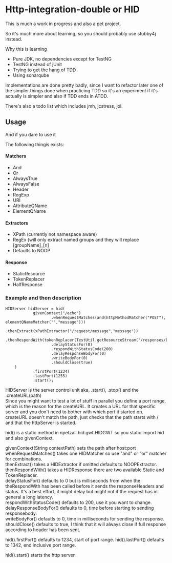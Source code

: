 # Http-integration-double or HID

This is much a work in progress and also a pet project.

So it's much more about learning, so you should probably use stubby4j instead.

Why this is learning

* Pure JDK, no dependencies except for TestNG
* TestNG instead of jUnit
* Trying to get the hang of TDD
* Using sonarqube

Implementations are done pretty badly, since I want to refactor later one of the simpler things done when practicing TDD
so it's an experiment if it's actually is simpler and also if TDD ends in ATDD. 

There's also a todo list which includes jmh, jcstress, jol.

## Usage
And if you dare to use it

The following thingis exists:

#### Matchers
* And
* Or
* AlwaysTrue
* AlwaysFalse
* Header
* RegExp
* URI
* AttributeQName
* ElementQName

#### Extractors
* XPath (currently not namespace aware)
* RegEx (will only extract named groups and they will replace [groupName]_[n]
* Defaults to NOOP

#### Response
* StaticResource
* TokenReplacer
* HalfResponse

### Example and then description

    HIDServer hidServer = hid(
                givenContext("/echo")
                        .whenRequestMatches(and(httpMethodMatcher("POST"), elementQNameMatcher("","message")))
                        .thenExtract(xPathExtractor("/request/message","message"))
                        .thenRespondWith(tokenReplacer(TestUtil.getResourceStream("/responses/EchoResponse.xml")))
                        .delayStatusFor(0)
                        .respondWithStatusCode(200)
                        .delayResponseBodyFor(0)
                        .writeBodyFor(0)
                        .shouldClose(true)
        )
                .firstPort(1234)
                .lastPort(1255)
                .start();

HIDServer is the server control unit aka, .start(), .stop() and the .createURL(path)  
Since you might want to test a lot of stuff in parallel you define a port range, which is the reason for the createURL.
It creates a URL for that specific server and you don't need to bother with which port it started on.
createURL doesn't match the path, just checks that the path starts with / and that the httpServer is started.

hid() is a static method in npetzall.hid.gwt.HIDGWT so you static import hid and also givenContext.  

givenContext(String contextPath) sets the path after host:port  
whenRequestMatches() takes one HIDMatcher so use "and" or "or" matcher for combinations.  
thenExtract() takes a HIDExtractor if omitted defaults to NOOPExtractor.  
thenRespondWith() takes a HIDResponse there are two available Static and TokenReplacer.  
delayStatusFor() defaults to 0 but is milliseconds from when the theRespondWith has been 
called before it sends the responseHeaders and status. It's a best effort, it might delay 
but might not if the request has in general a long latency.  
respondWithStatusCode() defaults to 200, use it you want to change.  
delayResponseBodyFor() defaults to 0, time before starting to sending responsebody.  
writeBodyFor() defautls to 0, time in milliseconds for sending the response.  
shouldClose() defaults to true, I think that it will always close if full response according to header has been sent.

hid().firstPort() defaults to 1234, start of port range.
hid().lastPort() defaults to 1342, end inclusive port range.

hid().start() starts the http server.
